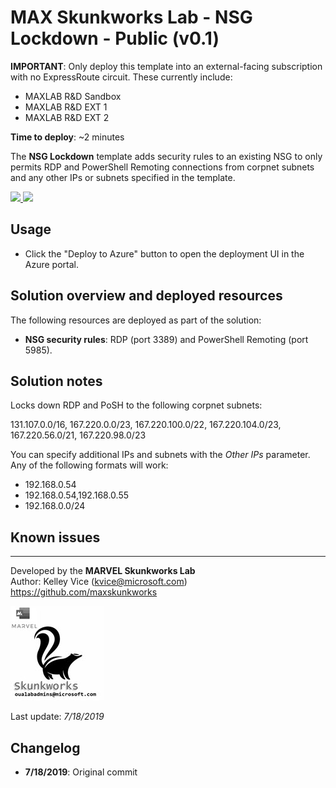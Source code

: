 ﻿# MAX Skunkworks Lab - NSG Lockdown - Public (v0.1)

**IMPORTANT**: Only deploy this template into an external-facing subscription with no ExpressRoute circuit. These currently include:

+ MAXLAB R&D Sandbox
+ MAXLAB R&D EXT 1
+ MAXLAB R&D EXT 2

**Time to deploy**: ~2 minutes

The **NSG Lockdown** template adds security rules to an existing NSG to only permits RDP and PowerShell Remoting connections from corpnet subnets and any other IPs or subnets specified in the template.

<a href="https://portal.azure.com/#create/Microsoft.Template/uri/https%3A%2F%2Fraw.githubusercontent.com%2Foualabadmins%2Flab_deploy%2Fmaster%2Fnsg-lockdown%2Fazuredeploy.json" target="_blank">
<img src="http://azuredeploy.net/deploybutton.png"/>
</a>
<a href="http://armviz.io/#/?load=https%3A%2F%2Fraw.githubusercontent.com%2Foualabadmins%2Flab_deploy%2Fmaster%2Fnsg-lockdown%2Fazuredeploy.json" target="_blank">
<img src="http://armviz.io/visualizebutton.png"/>
</a>

## Usage

+ Click the "Deploy to Azure" button to open the deployment UI in the Azure portal.

## Solution overview and deployed resources

The following resources are deployed as part of the solution:

+ **NSG security rules**: RDP (port 3389) and PowerShell Remoting (port 5985).

## Solution notes

Locks down RDP and PoSH to the following corpnet subnets:

131.107.0.0/16, 167.220.0.0/23, 167.220.100.0/22, 167.220.104.0/23, 167.220.56.0/21, 167.220.98.0/23

You can specify additional IPs and subnets with the _Other IPs_ parameter. Any of the following formats will work:

+ 192.168.0.54
+ 192.168.0.54,192.168.0.55
+ 192.168.0.0/24

## Known issues
___
Developed by the **MARVEL Skunkworks Lab**  
Author: Kelley Vice (kvice@microsoft.com)  
https://github.com/maxskunkworks

![alt text](../common/images/maxskunkworkslogo-small.jpg "MARVEL Skunkworks")

Last update: _7/18/2019_

## Changelog

+ **7/18/2019**: Original commit
